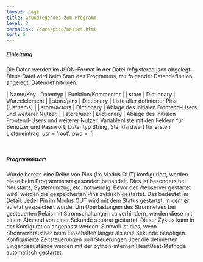 ```yaml
---
layout: page
title: Grundlegendes zum Programm
level: 3
permalink: /docs/pico/basics.html
sort: 5
---
```


##### Einleitung
Die Daten werden im JSON-Format in der Datei /cfg/stored.json abgelegt. Diese Datei wird beim Start des Programms, mit folgender Datendefinition, angelegt.
Datendefinitionen:

| Name/Key | Datentyp | Funktion/Kommentar |
| store | Dictionary | Wurzelelement |
| store/pins | Dictionary | Liste aller definierter Pins (ListItems) |
| store/actors | Dictionary | Ablage des initialen Frontend-Users und weiterer Nutzer. |
| store/user | Dictionary | Ablage des initialen Frontend-Users und weiterer Nutzer. Variablenliste mit den Feldern für Benutzer und Passwort, Datentyp String, Standardwert für ersten Listeneintrag: usr = ‘root’, pwd = ‘’|

<br/>

##### Programmstart
Wurde bereits eine Reihe von Pins (im Modus OUT) konfiguriert, werden diese beim Programmstart gesondert behandelt. Dies ist besonders bei Neustarts, Systemumzug, etc. notwendig. Bevor der Webserver gestartet wird, werden die gespeicherten Pins zyklisch gestartet. Das bedeutet im Detail: Jeder Pin im Modus OUT wird mit dem Status gestartet, in dem er zuletzt gespeichert wurde. Um Überlastungen des Stromnetzes bei gesteuerten Relais mit Stromschaltungen zu verhindern, werden diese mit einem Abstand von einer Sekunde separat gestartet. Dieser Zyklus kann in der Konfiguration angepasst werden. Sinnvoll ist dies, wenn Stromverbraucher beim Einschalten länger als eine Sekunde benötigen.
Konfigurierte Zeitsteuerungen und Steuerungen über die definierten Eingangszustände  werden mit der python-internen HeartBeat-Methode automatisch gestartet.

